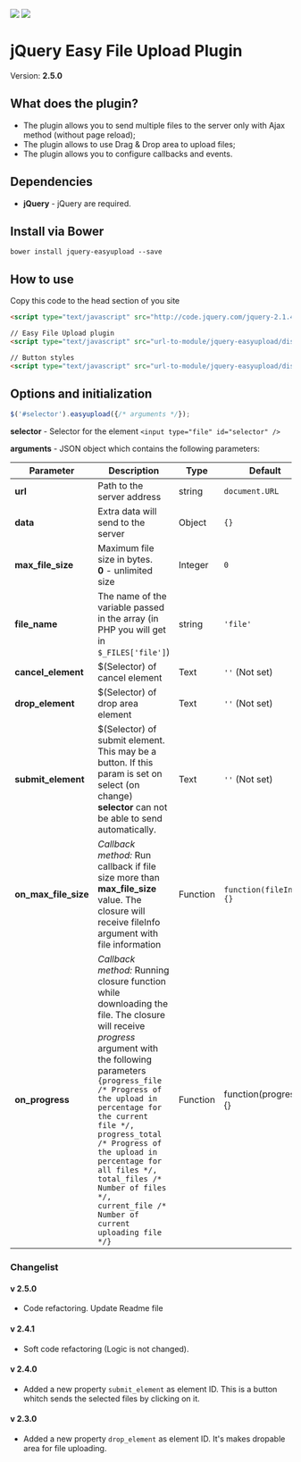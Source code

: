 ![](https://img.shields.io/badge/Version-2.5-brightgreen.svg)
![](https://img.shields.io/badge/Technologies-jQuery-blue.svg)

# jQuery Easy File Upload Plugin

Version: **2.5.0**

## What does the plugin?

- The plugin allows you to send multiple files to the server only with Ajax method (without page reload);
- The plugin allows to use Drag & Drop area to upload files;
- The plugin allows you to configure callbacks and events.

## Dependencies

* **jQuery** - jQuery are required.

## Install via Bower

`bower install jquery-easyupload --save` 

## How to use

Copy this code to the head section of you site
```html
<script type="text/javascript" src="http://code.jquery.com/jquery-2.1.4.min.js"></script>

// Easy File Upload plugin
<script type="text/javascript" src="url-to-module/jquery-easyupload/dist/jquery.easyupload.min.js"></script>

// Button styles
<script type="text/javascript" src="url-to-module/jquery-easyupload/dist/jquery.easyupload.min.css"></script>
```

## Options and initialization
```js
$('#selector').easyupload({/* arguments */});
```
**selector** - Selector for the element `<input type="file" id="selector" />`

**arguments** - JSON object which contains the following parameters:

Parameter | Description | Type | Default
--- | --- | --- | ---
**url** | Path to the server address | string | `document.URL`
**data** | Extra data will send to the server | Object | `{}`
**max_file_size** | Maximum file size in bytes.<br />**0** - unlimited size | Integer | `0`
**file_name** | The name of the variable passed in the array (in PHP you will get in `$_FILES['file']`) | string | `'file'`
**cancel_element** | $(Selector) of cancel element | Text | `''` (Not set)
**drop_element** | $(Selector) of drop area element | Text | `''` (Not set)
**submit_element** | $(Selector) of submit element. This may be a button. If this param is set on select (on change) **selector** can not be able to send automatically. | Text | `''` (Not set)
**on_max_file_size** | *Callback method:* Run callback if file size more than **max_file_size** value. The closure will receive fileInfo argument with file information | Function | `function(fileInfo){}`
**on_progress** | *Callback method:* Running closure function while downloading the file. The closure will receive *progress* argument with the following parameters `{progress_file /* Progress of the upload in percentage for the current file */, progress_total /* Progress of the upload in percentage for all files */, total_files /* Number of files */, current_file /* Number of current uploading file */}` | Function | function(progress){}



### Changelist

#### v 2.5.0
- Code refactoring. Update Readme file

#### v 2.4.1
- Soft code refactoring (Logic is not changed).

#### v 2.4.0
- Added a new property `submit_element` as element ID. This is a button whitch sends the selected files by clicking on it.

#### v 2.3.0
- Added a new property `drop_element` as element ID. It's makes dropable area for file uploading.